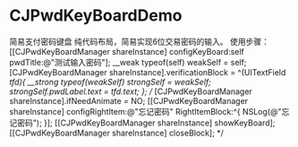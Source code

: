 # CJPwdKeyBoardDemo
简易支付密码键盘
纯代码布局，简易实现6位交易密码的输入。
使用步骤：
    [[CJPwdKeyBoardManager shareInstance] configKeyBoard:self pwdTitle:@"测试输入密码"];
    __weak typeof(self) weakSelf = self;
    [CJPwdKeyBoardManager shareInstance].verificationBlock = ^(UITextField *tfd){
        __strong typeof(weakSelf) strongSelf = weakSelf;
        strongSelf.pwdLabel.text = tfd.text;
    };
    /*
    [CJPwdKeyBoardManager shareInstance].ifNeedAnimate = NO;
    [[CJPwdKeyBoardManager shareInstance] configRightItem:@"忘记密码" RightItemBlock:^{
        NSLog(@"忘记密码");
    }];
    [[CJPwdKeyBoardManager shareInstance] showKeyBoard];
    [[CJPwdKeyBoardManager shareInstance] closeBlock];
    */
  


